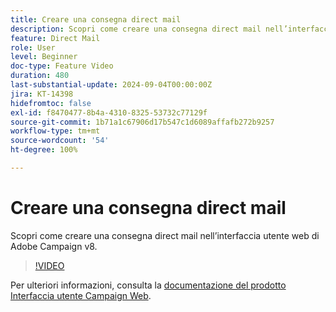 ```yaml
---
title: Creare una consegna direct mail
description: Scopri come creare una consegna direct mail nell’interfaccia utente web di Adobe Campaign v8.
feature: Direct Mail
role: User
level: Beginner
doc-type: Feature Video
duration: 480
last-substantial-update: 2024-09-04T00:00:00Z
jira: KT-14398
hidefromtoc: false
exl-id: f8470477-8b4a-4310-8325-53732c77129f
source-git-commit: 1b71a1c67906d17b547c1d6089affafb272b9257
workflow-type: tm+mt
source-wordcount: '54'
ht-degree: 100%

---
```


# Creare una consegna direct mail

Scopri come creare una consegna direct mail nell’interfaccia utente web di Adobe Campaign v8.

>[!VIDEO](https://video.tv.adobe.com/v/3433316/?learn=on)

Per ulteriori informazioni, consulta la [documentazione del prodotto Interfaccia utente Campaign Web](https://experienceleague.adobe.com/it/docs/campaign-web/v8/msg/direct-mail/gs-direct-mail).
